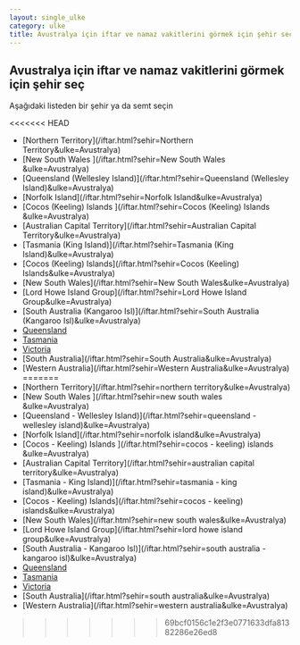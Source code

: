 ```yaml
---
layout: single_ulke
category: ulke
title: Avustralya için iftar ve namaz vakitlerini görmek için şehir seç
---
```



## Avustralya için iftar ve namaz vakitlerini görmek için şehir seç

Aşağıdaki listeden bir şehir ya da semt seçin


<<<<<<< HEAD
* [Northern Territory](/iftar.html?sehir=Northern Territory&ulke=Avustralya)
* [New South Wales ](/iftar.html?sehir=New South Wales &ulke=Avustralya)
* [Queensland (Wellesley Island)](/iftar.html?sehir=Queensland (Wellesley Island)&ulke=Avustralya)
* [Norfolk Island](/iftar.html?sehir=Norfolk Island&ulke=Avustralya)
* [Cocos (Keeling) Islands ](/iftar.html?sehir=Cocos (Keeling) Islands &ulke=Avustralya)
* [Australian Capital Territory](/iftar.html?sehir=Australian Capital Territory&ulke=Avustralya)
* [Tasmania (King Island)](/iftar.html?sehir=Tasmania (King Island)&ulke=Avustralya)
* [Cocos (Keeling) Islands](/iftar.html?sehir=Cocos (Keeling) Islands&ulke=Avustralya)
* [New South Wales](/iftar.html?sehir=New South Wales&ulke=Avustralya)
* [Lord Howe Island Group](/iftar.html?sehir=Lord Howe Island Group&ulke=Avustralya)
* [South Australia (Kangaroo Isl)](/iftar.html?sehir=South Australia (Kangaroo Isl)&ulke=Avustralya)
* [Queensland](/iftar.html?sehir=Queensland&ulke=Avustralya)
* [Tasmania](/iftar.html?sehir=Tasmania&ulke=Avustralya)
* [Victoria](/iftar.html?sehir=Victoria&ulke=Avustralya)
* [South Australia](/iftar.html?sehir=South Australia&ulke=Avustralya)
* [Western Australia](/iftar.html?sehir=Western Australia&ulke=Avustralya)
=======
* [Northern Territory](/iftar.html?sehir=northern territory&ulke=Avustralya)
* [New South Wales ](/iftar.html?sehir=new south wales &ulke=Avustralya)
* [Queensland - Wellesley Island)](/iftar.html?sehir=queensland - wellesley island)&ulke=Avustralya)
* [Norfolk Island](/iftar.html?sehir=norfolk island&ulke=Avustralya)
* [Cocos - Keeling) Islands ](/iftar.html?sehir=cocos - keeling) islands &ulke=Avustralya)
* [Australian Capital Territory](/iftar.html?sehir=australian capital territory&ulke=Avustralya)
* [Tasmania - King Island)](/iftar.html?sehir=tasmania - king island)&ulke=Avustralya)
* [Cocos - Keeling) Islands](/iftar.html?sehir=cocos - keeling) islands&ulke=Avustralya)
* [New South Wales](/iftar.html?sehir=new south wales&ulke=Avustralya)
* [Lord Howe Island Group](/iftar.html?sehir=lord howe island group&ulke=Avustralya)
* [South Australia - Kangaroo Isl)](/iftar.html?sehir=south australia - kangaroo isl)&ulke=Avustralya)
* [Queensland](/iftar.html?sehir=queensland&ulke=Avustralya)
* [Tasmania](/iftar.html?sehir=tasmania&ulke=Avustralya)
* [Victoria](/iftar.html?sehir=victoria&ulke=Avustralya)
* [South Australia](/iftar.html?sehir=south australia&ulke=Avustralya)
* [Western Australia](/iftar.html?sehir=western australia&ulke=Avustralya)
>>>>>>> 69bcf0156c1e2f3e0771633dfa81382286e26ed8
